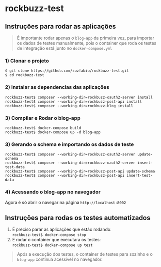 # rockbuzz-test

## Instruções para rodar as aplicações
> É importante rodar apenas o ``blog-app`` da primeira vez, para importar os dados de testes manualmente,
> pois o container que roda os testes de integração está junto no ``docker-compose.yml``
### 1) Clonar o projeto
``$ git clone https://github.com/zozfabio/rockbuzz-test.git``<br/>
``$ cd rockbuzz-test``<br/>
### 2) Instalar as dependencias das aplicações
``rockbuzz-test$ composer --working-dir=rockbuzz-oauth2-server install``<br/>
``rockbuzz-test$ composer --working-dir=rockbuzz-post-api install``<br/>
``rockbuzz-test$ composer --working-dir=rockbuzz-blog install``<br/>
### 3) Compilar e Rodar o blog-app
``rockbuzz-test$ docker-compose build``<br/>
``rockbuzz-test$ docker-compose up -d blog-app``<br/>
### 3) Gerando o schema e importando os dados de teste
``rockbuzz-test$ composer --working-dir=rockbuzz-oauth2-server update-schema``<br/>
``rockbuzz-test$ composer --working-dir=rockbuzz-oauth2-server insert-test-data``<br/>
``rockbuzz-test$ composer --working-dir=rockbuzz-post-api update-schema``<br/>
``rockbuzz-test$ composer --working-dir=rockbuzz-post-api insert-test-data``<br/>
### 4) Acessando o blog-app no navegador
Agora é só abrir o navegar na página ``http://localhost:8002``<br/>

## Instruções para rodas os testes automatizados
1) É preciso parar as aplicações que estão rodando:<br/>
``rockbuzz-test$ docker-compose stop``<br/>
2) E rodar o container que executara os testes:<br/>
``rockbuzz-test$ docker-compose up test``<br/>
> Após a execução dos testes, o container de testes para sozinho e o ``blog-app`` continua acessivel no navegador.

